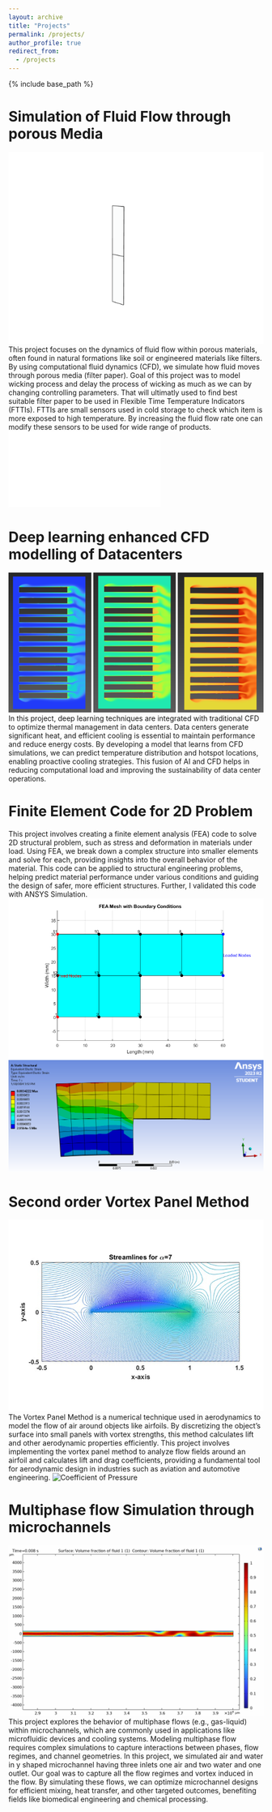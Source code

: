 ```yaml
---
layout: archive
title: "Projects"
permalink: /projects/
author_profile: true
redirect_from:
  - /projects
---
```


{% include base_path %}

Simulation of Fluid Flow through porous Media
======
![Fluid Flow through Porous Media](images/projects/saturation_3D.gif)
This project focuses on the dynamics of fluid flow within porous materials, often found in natural formations like soil or engineered materials like filters. By using computational fluid dynamics (CFD), we simulate how fluid moves through porous media (filter paper). Goal of this project was to model wicking process and delay the process of wicking as much as we can by changing controlling parameters. That will ultimatly used to find best suitable filter paper to be used in Flexible Time Temperature Indicators (FTTIs). FTTIs are small sensors used in cold storage to check which item is more exposed to high temperature. By increasing the fluid flow rate one can modify these sensors to be used for wide range of products.
![Project Poster](assets/images/projects/final_year_Poster.pdf)


Deep learning enhanced CFD modelling of Datacenters
======
![Datacenter CFD Modelling](images/projects/datacenters.png)
In this project, deep learning techniques are integrated with traditional CFD to optimize thermal management in data centers. Data centers generate significant heat, and efficient cooling is essential to maintain performance and reduce energy costs. By developing a model that learns from CFD simulations, we can predict temperature distribution and hotspot locations, enabling proactive cooling strategies. This fusion of AI and CFD helps in reducing computational load and improving the sustainability of data center operations.

Finite Element Code for 2D Problem
======
This project involves creating a finite element analysis (FEA) code to solve 2D structural problem, such as stress and deformation in materials under load. Using FEA, we break down a complex structure into smaller elements and solve for each, providing insights into the overall behavior of the material. This code can be applied to structural engineering problems, helping predict material performance under various conditions and guiding the design of safer, more efficient structures. Further, I validated this code with ANSYS Simulation.
![Mesh view of problem](images/projects/mesh_plot.png)![Ansys Simulation](images/projects/Ansys4.png)

Second order Vortex Panel Method
======
![Streamlines computed with Vortex Panel Method](images/projects/Streamlines.jpg)
The Vortex Panel Method is a numerical technique used in aerodynamics to model the flow of air around objects like airfoils. By discretizing the object’s surface into small panels with vortex strengths, this method calculates lift and other aerodynamic properties efficiently. This project involves implementing the vortex panel method to analyze flow fields around an airfoil and calculates lift and drag coefficients, providing a fundamental tool for aerodynamic design in industries such as aviation and automotive engineering.
![Coefficient of Pressure](images/projects/Coefficient_Pressure.jpg)

Multiphase flow Simulation through microchannels
======
![Flow Regime in Microchannel](images/projects/Volume_Fraction_later_part.gif)
This project explores the behavior of multiphase flows (e.g., gas-liquid) within microchannels, which are commonly used in applications like microfluidic devices and cooling systems. Modeling multiphase flow requires complex simulations to capture interactions between phases, flow regimes, and channel geometries. In this project, we simulated air and water in y shaped microchannel having three inlets one air and two water and one outlet. Our goal was to capture all the flow regimes and vortex induced in the flow. By simulating these flows, we can optimize microchannel designs for efficient mixing, heat transfer, and other targeted outcomes, benefiting fields like biomedical engineering and chemical processing. 


